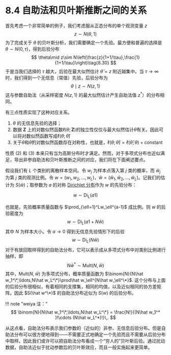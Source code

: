 # 8.4 自助法和贝叶斯推断之间的关系

首先考虑一个非常简单的例子，我们考虑服从正态分布的单个观测变量 $z$
$$
z\sim N(\theta,1)\tag{8.29}
$$
为了完成关于 $\theta$ 的贝叶斯分析，我们需要确定一个先验。最方便和普遍的选择是 $\theta\sim N(0, \tau)$，得到后验分布
$$
\theta\mid z\sim N\left(\frac{z}{1+1/\tau},\frac{1}{1+1/\tau}\right)\tag{8.30}
$$
于是当我们选择的 $\tau$ 越大，后验在最大似然估计 $\hat\theta=z$ 附近越集中。当 $\tau\rightarrow\infty$ 时，我们得到一个无信息（常值）先验，后验分布为
$$
\theta\mid z\sim N(z,1)\tag{8.31}
$$
这与参数自助法（从采样密度 $N(z,1)$ 的最大似然估计产生自助法值 $z^*$）的分布相同。

有三点性质实现了这种对应关系。

1. $\theta$ 的无信息先验的选择；
2. 数据 $\mathbf Z$ 上的对数似然函数$\ell(\theta;\mathbf Z)$的独立性仅仅与最大似然估计$\hat\theta$有关。因此可以将对数似然函数写成$\ell(\theta;\hat\theta)$
3. 关于$\theta$和$\hat\theta$的对数似然函数存在对称性，也就是，$\ell(\theta;\hat\theta)=\ell(\hat\theta;\theta)+\text{constant}$

性质 (2) 和 (3) 本来只有当为高斯分布时才满足。然而，对于多项式分布也近似满足，导出非参自助法和贝叶斯推断之间的对应，我们将在下面阐述要点。

假设我们有 $L$ 个类别的离散样本空间。令 $w_j$ 为样本点落入第 $j$ 类的概率，而 $\hat w_j$ 为第 $j$ 类的观测比例。令 $w=(w_1,w_2,\ldots,w_L)$，$\hat w=(\hat w_1,\hat w_2,\ldots, \hat w_L)$。记我们的估计为 $S(\hat w)$；取参数为 $a$ 的对称 [Dirichlet 分布](https://en.wikipedia.org/wiki/Dirichlet_distribution)作为 $w$ 的先验分布：

$$
w\sim \mathrm{Di}_L(a1)\tag{8.32}
$$

也就是，先验概率质量函数与 $\prod_{\ell=1}^Lw_\ell^{a-1}$ 成比例。则 $w$ 的后验密度为
$$
w\sim \mathrm{Di}_L(a1+N\hat w)\tag{8.33}
$$
其中 $N$ 为样本大小。令 $a\rightarrow 0$ 得到无信息先验情形下的后验
$$
w\sim \mathrm{Di}_L(N\hat w)\tag{8.34}
$$
对于有放回取样得到的自助法分布，它可以表示成从多项式分布中对类别比例进行抽样，即
$$
N\hat w^*\sim \mathrm{Mult}(N,\hat w)\tag{8.35}
$$
其中，$\mathrm {Mult}(N,\hat w)$ 为多项式分布，概率质量函数为 $\binom{N}{N\hat w_1^\*,\ldots,N\hat w_L^\*}\prod\hat w_\ell^{N\hat w_\ell^\*}$. 这个分布与上面的后验分布很相似，有着相同的支撑集，相同的均值，以及近似相同的协方差矩阵。因此 $S(\hat w^\*)$ 的自助法分布近似为 $S(w)$ 的后验分布。

!!! note "weiya 注："
    $$
    \binom{N}{N\hat w_1^\*,\ldots,N\hat w_L^\*} = \frac{N!}{(N\hat w_1^* )!\cdots (N\hat w_L^*)!}\,.
    $$

从这点看，自助法分布表示我们参数的（近似的）非参、无信息后验分布。但是自助法分布可以很方便地得到——不需要正式地确定一个先验而且不需要从后验分布中取样。因此我们或许可以把自助法分布看成一个“穷人的”贝叶斯后验。通过扰动数据，自助法近似于扰动参数后的贝叶斯效应，而且一般实施起来更简单。